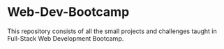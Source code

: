 # Web-Dev-Bootcamp

This repository consists of all the small projects and challenges taught in Full-Stack Web Development Bootcamp.
